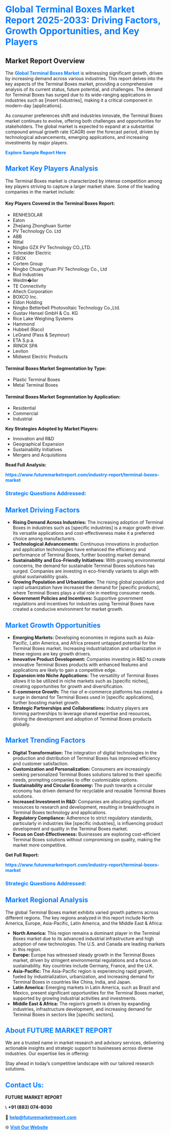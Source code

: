 <h1 style="color: #007BFF;">Global Terminal Boxes Market Report 2025-2033: Driving Factors, Growth Opportunities, and Key Players</h1>

<section id="overview">
<h2>Market Report Overview</h2>
<p>The <a href="https://www.futuremarketreport.com/industry-report/terminal-boxes-market" style="color: #007BFF; text-decoration: none;"><strong>Global Terminal Boxes Market</strong></a> is witnessing significant growth, driven by increasing demand across various industries. This report delves into the key aspects of the Terminal Boxes market, providing a comprehensive analysis of its current status, future potential, and challenges. The demand for Terminal Boxes has surged due to its wide-ranging applications in industries such as [insert industries], making it a critical component in modern-day [applications].</p>
<p>As consumer preferences shift and industries innovate, the Terminal Boxes market continues to evolve, offering both challenges and opportunities for stakeholders. The global market is expected to expand at a substantial compound annual growth rate (CAGR) over the forecast period, driven by technological advancements, emerging applications, and increasing investments by major players.</p>
</section>

<section id="overview">
<p><a href="https://www.futuremarketreport.com/request-sample/reportId=41615" style="color: #007BFF; text-decoration: none;"><strong>Explore Sample Report Here</strong></a></p>
</section>

<section id="key-players">
<h2 style="color: #007BFF;">Market Key Players Analysis</h2>
<p>The Terminal Boxes market is characterized by intense competition among key players striving to capture a larger market share. Some of the leading companies in the market include:</p>
<h4>Key Players Covered in the Terminal Boxes Report:</h4>
<ul><li>RENHESOLAR</li><li>Eaton</li><li>Zhejiang Zhonghuan Sunter</li><li>PV Technology Co. Ltd</li><li>ABB</li><li>Rittal</li><li>Ningbo GZX PV Technology CO.,LTD.</li><li>Schneider Electric</li><li>FIBOX</li><li>Cortem Group</li><li>Ningbo ChuangYuan PV Technology Co., Ltd</li><li>Bud Industries</li><li>Weidm�ller</li><li>TE Connectivity</li><li>Altech Corporation</li><li>BOXCO Inc.</li><li>Eldon Holding</li><li>Ningbo Betterbell Photovoltaic Technology Co.,Ltd.</li><li>Gustav Hensel GmbH &amp; Co. KG</li><li>Rice Lake Weighing Systems</li><li>Hammond</li><li>Hubbell (Raco)</li><li>LeGrand (Pass &amp; Seymour)</li><li>ETA S.p.a.</li><li>IRINOX SPA</li><li>Leviton</li><li>Midwest Electric Products</li></ul>
<h4>Terminal Boxes Market Segmentation by Type:</h4>
<ul><li>Plastic Terminal Boxes</li><li>Metal Terminal Boxes</li></ul>

<h4>Terminal Boxes Market Segmentation by Application:</h4>
<ul><li>Residential</li><li>Commercial</li><li>Industrial</li></ul>
<p><strong>Key Strategies Adopted by Market Players:</strong></p>
<ul>
<li>Innovation and R&D</li>
<li>Geographical Expansion</li>
<li>Sustainability Initiatives</li>
<li>Mergers and Acquisitions</li>
</ul>
</section>

<section>
<p><strong>Read Full Analysis: </strong></p><a href="https://www.futuremarketreport.com/industry-report/terminal-boxes-market" style="color: #007BFF; text-decoration: none;"><strong>https://www.futuremarketreport.com/industry-report/terminal-boxes-market</strong></a>
<h3 style="color: #007BFF;">Strategic Questions Addressed:</h3>
</section>

<section id="driving-factors">
<h2 style="color: #007BFF;">Market Driving Factors</h2>
<ul>
<li><strong>Rising Demand Across Industries:</strong> The increasing adoption of Terminal Boxes in industries such as [specific industries] is a major growth driver. Its versatile applications and cost-effectiveness make it a preferred choice among manufacturers.</li>
<li><strong>Technological Advancements:</strong> Continuous innovations in production and application technologies have enhanced the efficiency and performance of Terminal Boxes, further boosting market demand.</li>
<li><strong>Sustainability and Eco-Friendly Initiatives:</strong> With growing environmental concerns, the demand for sustainable Terminal Boxes solutions has surged. Companies are investing in eco-friendly variants to align with global sustainability goals.</li>
<li><strong>Growing Population and Urbanization:</strong> The rising global population and rapid urbanization have increased the demand for [specific products], where Terminal Boxes plays a vital role in meeting consumer needs.</li>
<li><strong>Government Policies and Incentives:</strong> Supportive government regulations and incentives for industries using Terminal Boxes have created a conducive environment for market growth.</li>
</ul>
</section>

<section id="growth-opportunities">
<h2 style="color: #007BFF;">Market Growth Opportunities</h2>
<ul>
<li><strong>Emerging Markets:</strong> Developing economies in regions such as Asia-Pacific, Latin America, and Africa present untapped potential for the Terminal Boxes market. Increasing industrialization and urbanization in these regions are key growth drivers.</li>
<li><strong>Innovative Product Development:</strong> Companies investing in R&D to create innovative Terminal Boxes products with enhanced features and applications are likely to gain a competitive edge.</li>
<li><strong>Expansion into Niche Applications:</strong> The versatility of Terminal Boxes allows it to be utilized in niche markets such as [specific niches], creating opportunities for growth and diversification.</li>
<li><strong>E-commerce Growth:</strong> The rise of e-commerce platforms has created a surge in demand for Terminal Boxes used in [specific applications], further boosting market growth.</li>
<li><strong>Strategic Partnerships and Collaborations:</strong> Industry players are forming partnerships to leverage shared expertise and resources, driving the development and adoption of Terminal Boxes products globally.</li>
</ul>
</section>

<section id="trending-factors">
<h2 style="color: #007BFF;">Market Trending Factors</h2>
<ul>
<li><strong>Digital Transformation:</strong> The integration of digital technologies in the production and distribution of Terminal Boxes has improved efficiency and customer satisfaction.</li>
<li><strong>Customization and Personalization:</strong> Consumers are increasingly seeking personalized Terminal Boxes solutions tailored to their specific needs, prompting companies to offer customizable options.</li>
<li><strong>Sustainability and Circular Economy:</strong> The push towards a circular economy has driven demand for recyclable and reusable Terminal Boxes solutions.</li>
<li><strong>Increased Investment in R&D:</strong> Companies are allocating significant resources to research and development, resulting in breakthroughs in Terminal Boxes technology and applications.</li>
<li><strong>Regulatory Compliance:</strong> Adherence to strict regulatory standards, particularly in industries like [specific industries], is influencing product development and quality in the Terminal Boxes market.</li>
<li><strong>Focus on Cost-Effectiveness:</strong> Businesses are exploring cost-efficient Terminal Boxes solutions without compromising on quality, making the market more competitive.</li>
</ul>
</section>

<section>
<p><strong>Get Full Report: </strong></p><a href="https://www.futuremarketreport.com/industry-report/terminal-boxes-market" style="color: #007BFF; text-decoration: none;"><strong>https://www.futuremarketreport.com/industry-report/terminal-boxes-market</strong></a>
<h3 style="color: #007BFF;">Strategic Questions Addressed:</h3>
</section>


<section id="regional-analysis">
<h2 style="color: #007BFF;">Market Regional Analysis</h2>
<p>The global Terminal Boxes market exhibits varied growth patterns across different regions. The key regions analyzed in this report include North America, Europe, Asia-Pacific, Latin America, and the Middle East & Africa:</p>
<ul>
<li><strong>North America:</strong> This region remains a dominant player in the Terminal Boxes market due to its advanced industrial infrastructure and high adoption of new technologies. The U.S. and Canada are leading markets in this region.</li>
<li><strong>Europe:</strong> Europe has witnessed steady growth in the Terminal Boxes market, driven by stringent environmental regulations and a focus on sustainability. Key countries include Germany, France, and the U.K.</li>
<li><strong>Asia-Pacific:</strong> The Asia-Pacific region is experiencing rapid growth, fueled by industrialization, urbanization, and increasing demand for Terminal Boxes in countries like China, India, and Japan.</li>
<li><strong>Latin America:</strong> Emerging markets in Latin America, such as Brazil and Mexico, present significant opportunities for the Terminal Boxes market, supported by growing industrial activities and investments.</li>
<li><strong>Middle East & Africa:</strong> The region’s growth is driven by expanding industries, infrastructure development, and increasing demand for Terminal Boxes in sectors like [specific sectors].</li>
</ul>
</section>

<footer>
<h2 style="color: #007BFF;">About FUTURE MARKET REPORT</h2>
<p>We are a trusted name in market research and advisory services, delivering actionable insights and strategic support to businesses across diverse industries. Our expertise lies in offering:</p>

<p>Stay ahead in today’s competitive landscape with our tailored research solutions.</p>

<h2 style="color: #007BFF;">Contact Us:</h2>
<p><strong>FUTURE MARKET REPORT</strong></p>
<p>📞 <strong>+91 (883) 074-8030</strong></p>
<p>📧 <strong><a href="mailto:help@futuremarketreport.com" style="color: #007BFF;">help@futuremarketreport.com</a></strong></p>
<p>🌐 <strong><a href="https://www.futuremarketreport.com/" style="color: #007BFF;">Visit Our Website</a></strong></p>
</footer>